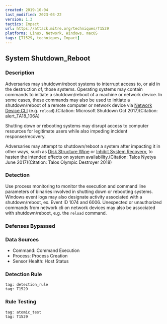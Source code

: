 ```yaml
---
created: 2019-10-04
last_modified: 2023-03-22
version: 1.3
tactics: Impact
url: https://attack.mitre.org/techniques/T1529
platforms: Linux, Network, Windows, macOS
tags: [T1529, techniques, Impact]
---
```


## System Shutdown_Reboot

### Description

Adversaries may shutdown/reboot systems to interrupt access to, or aid in the destruction of, those systems. Operating systems may contain commands to initiate a shutdown/reboot of a machine or network device. In some cases, these commands may also be used to initiate a shutdown/reboot of a remote computer or network device via [Network Device CLI](https://attack.mitre.org/techniques/T1059/008) (e.g. <code>reload</code>).(Citation: Microsoft Shutdown Oct 2017)(Citation: alert_TA18_106A)

Shutting down or rebooting systems may disrupt access to computer resources for legitimate users while also impeding incident response/recovery.

Adversaries may attempt to shutdown/reboot a system after impacting it in other ways, such as [Disk Structure Wipe](https://attack.mitre.org/techniques/T1561/002) or [Inhibit System Recovery](https://attack.mitre.org/techniques/T1490), to hasten the intended effects on system availability.(Citation: Talos Nyetya June 2017)(Citation: Talos Olympic Destroyer 2018)

### Detection

Use process monitoring to monitor the execution and command line parameters of binaries involved in shutting down or rebooting systems. Windows event logs may also designate activity associated with a shutdown/reboot, ex. Event ID 1074 and 6006. Unexpected or unauthorized commands from network cli on network devices may also be associated with shutdown/reboot, e.g. the <code>reload</code> command.

### Defenses Bypassed



### Data Sources

  - Command: Command Execution
  -  Process: Process Creation
  -  Sensor Health: Host Status
### Detection Rule

```query
tag: detection_rule
tag: T1529
```

### Rule Testing

```query
tag: atomic_test
tag: T1529
```
